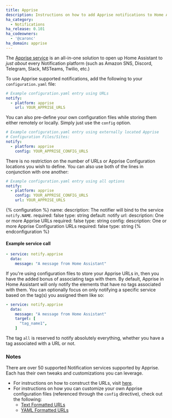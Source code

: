 ```yaml
---
title: Apprise
description: Instructions on how to add Apprise notifications to Home Assistant.
ha_category:
  - Notifications
ha_release: 0.101
ha_codeowners:
  - '@caronc'
ha_domain: apprise
---
```


The [Apprise service](https://github.com/caronc/apprise/) is an all-in-one solution to open up Home Assistant to _just about_ every Notification platform (such as Amazon SNS, Discord, Telegram, Slack, MSTeams, Twilio, etc.)

To use Apprise supported notifications, add the following to your `configuration.yaml` file:

```yaml
# Example configuration.yaml entry using URLs
notify:
  - platform: apprise
    url: YOUR_APPRISE_URLS
```

You can also pre-define your own configuration files while storing them either remotely or locally. Simply just use the `config` option.

```yaml
# Example configuration.yaml entry using externally located Apprise
# Configuration Files/Sites:
notify:
  - platform: apprise
    config: YOUR_APPRISE_CONFIG_URLS
```

There is no restriction on the number of URLs or Apprise Configuration locations you wish to define. You can also use both of the lines in conjunction with one another:

```yaml
# Example configuration.yaml entry using all options
notify:
  - platform: apprise
    config: YOUR_APPRISE_CONFIG_URLS
    url: YOUR_APPRISE_URLS
```

{% configuration %}
name:
  description: The notifier will bind to the service `notify.NAME`.
  required: false
  type: string
  default: notify
url:
  description: One or more Apprise URLs
  required: false
  type: string
config:
  description: One or more Apprise Configuration URLs
  required: false
  type: string
{% endconfiguration %}

#### Example service call

```yaml
- service: notify.apprise
  data:
    message: "A message from Home Assistant"
```

If you're using configuration files to store your Apprise URLs in, then you have the added bonus of associating tags with them. By default, Apprise in Home Assistant will only notify the elements that have no tags associated with them. You can optionally focus on only notifying a specific service based on the tag(s) you assigned them like so:

```yaml
- service: notify.apprise
  data:
    message: "A message from Home Assistant"
    target: [
      "tag_name1",
    ]
```

The tag `all` is reserved to notify absolutely everything, whether you have a tag associated with a URL or not.

### Notes

There are over 50 supported Notification services supported by Apprise. Each has their own tweaks and customizations you can leverage.

- For instructions on how to construct the URLs, visit [here](https://github.com/caronc/apprise/wiki#notification-services).
- For instructions on how you can customize your own Apprise configuration files (referenced through the `config` directive), check out the following:
   - [Text Formatted URLs](https://github.com/caronc/apprise/wiki/config_text)
   - [YAML Formatted URLs](https://github.com/caronc/apprise/wiki/config_yaml)
